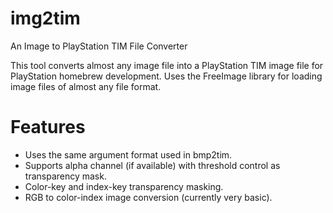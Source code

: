 # img2tim
An Image to PlayStation TIM File Converter

This tool converts almost any image file into a PlayStation TIM image file for PlayStation homebrew development. Uses the FreeImage library for loading image files of almost any file format.

# Features
- Uses the same argument format used in bmp2tim.
- Supports alpha channel (if available) with threshold control as transparency mask.
- Color-key and index-key transparency masking.
- RGB to color-index image conversion (currently very basic).

